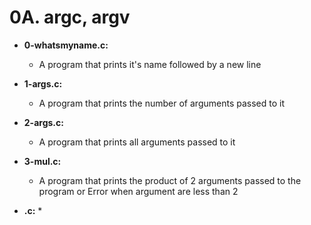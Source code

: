 # 0A. argc, argv

* **0-whatsmyname.c:**
    * A program that prints it's name followed by a new line

* **1-args.c:**
    * A program that prints the number of arguments passed to it

* **2-args.c:**
    * A program that prints all arguments passed to it

* **3-mul.c:**
    * A program that prints the product of 2 arguments passed to the program or Error when argument are less than 2

* **.c:**
    * 
